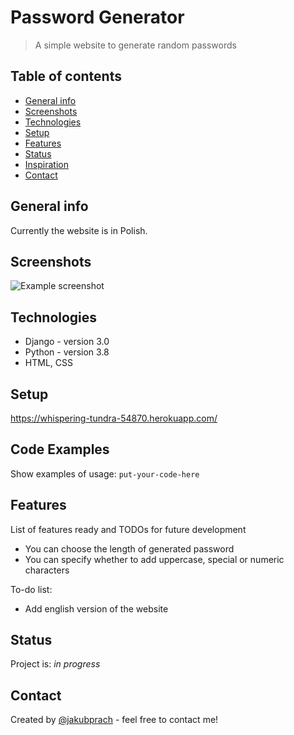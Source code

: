 # Password Generator
> A simple website to generate random passwords

## Table of contents
* [General info](#general-info)
* [Screenshots](#screenshots)
* [Technologies](#technologies)
* [Setup](#setup)
* [Features](#features)
* [Status](#status)
* [Inspiration](#inspiration)
* [Contact](#contact)

## General info
Currently the website is in Polish.

## Screenshots
![Example screenshot](./img/screenshot.png)

## Technologies
* Django - version 3.0
* Python - version 3.8
* HTML, CSS

## Setup
https://whispering-tundra-54870.herokuapp.com/

## Code Examples
Show examples of usage:
`put-your-code-here`

## Features
List of features ready and TODOs for future development
* You can choose the length of generated password
* You can specify whether to add uppercase, special or numeric characters

To-do list:
* Add english version of the website


## Status
Project is: _in progress_


## Contact
Created by [@jakubprach](http://github.com/jakubprach/) - feel free to contact me!
